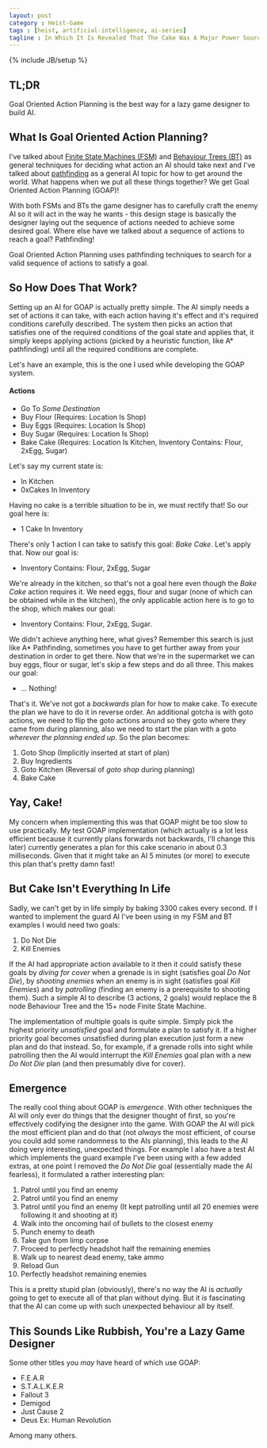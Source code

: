 ```yaml
---
layout: post
category : Heist-Game
tags : [heist, artificial-intelligence, ai-series]
tagline : In Which It Is Revealed That The Cake Was A Major Power Source For Aperture Science
---
```

{% include JB/setup %}


## TL;DR

Goal Oriented Action Planning is the best way for a lazy game designer to build AI.

## What Is Goal Oriented Action Planning?

I've talked about [Finite State Machines (FSM)][1] and [Behaviour Trees (BT)](/heist/2013/05/22/Trees-Are-Well-Behaved/) as general techniques for deciding what action an AI should take next and I've talked about [pathfinding](/heist/2013/04/10/Pathfinding/) as a general AI topic for how to get around the world. What happens when we put all these things together? We get Goal Oriented Action Planning (GOAP)!

With both FSMs and BTs the game designer has to carefully craft the enemy AI so it will act in the way he wants - this design stage is basically the designer laying out the sequence of actions needed to achieve some desired goal. Where else have we talked about a sequence of actions to reach a goal? Pathfinding!

Goal Oriented Action Planning uses pathfinding techniques to search for a valid sequence of actions to satisfy a goal.

## So How Does That Work?

Setting up an AI for GOAP is actually pretty simple. The AI simply needs a set of actions it can take, with each action having it's effect and it's required conditions carefully described. The system then picks an action that satisfies one of the required conditions of the goal state and applies that, it simply keeps applying actions (picked by a heuristic function, like A\* pathfinding) until all the required conditions are complete.

Let's have an example, this is the one I used while developing the GOAP system.

#### Actions
- Go To _Some Destination_
- Buy Flour (Requires: Location Is Shop)
- Buy Eggs (Requires: Location Is Shop)
- Buy Sugar (Requires: Location Is Shop)
- Bake Cake (Requires: Location Is Kitchen, Inventory Contains: Flour, 2xEgg, Sugar)

Let's say my current state is:
- In Kitchen
- 0xCakes In Inventory

Having no cake is a terrible situation to be in, we must rectify that! So our goal here is:

- 1 Cake In Inventory

There's only 1 action I can take to satisfy this goal: _Bake Cake_. Let's apply that. Now our goal is:

- Inventory Contains: Flour, 2xEgg, Sugar

We're already in the kitchen, so that's not a goal here even though the _Bake Cake_ action requires it. We need eggs, flour and sugar (none of which can be obtained while in the kitchen), the only applicable action here is to go to the shop, which makes our goal:

- Inventory Contains: Flour, 2xEgg, Sugar.

We didn't achieve anything here, what gives? Remember this search is just like A\* Pathfinding, sometimes you have to get further away from your destination in order to get there. Now that we're in the supermarket we can buy eggs, flour or sugar, let's skip a few steps and do all three. This makes our goal:

- ... Nothing!

That's it. We've not got a _backwards_ plan for how to make cake. To execute the plan we have to do it in reverse order. An additional gotcha is with goto actions, we need to flip the goto actions around so they goto where they came from during planning, also we need to start the plan with a goto _wherever the planning ended up_. So the plan becomes:

1. Goto Shop (Implicitly inserted at start of plan)
2. Buy Ingredients
3. Goto Kitchen (Reversal of _goto shop_ during planning)
4. Bake Cake

## Yay, Cake!

My concern when implementing this was that GOAP might be too slow to use practically. My test GOAP implementation (which actually is a lot less efficient because it currently plans forwards not backwards, I'll change this later) currently generates a plan for this cake scenario in about 0.3 milliseconds. Given that it might take an AI 5 minutes (or more) to execute this plan that's pretty damn fast!

## But Cake Isn't Everything In Life

Sadly, we can't get by in life simply by baking 3300 cakes every second. If I wanted to implement the guard AI I've been using in my FSM and BT examples I would need two goals:

1. Do Not Die
2. Kill Enemies

If the AI had appropriate action available to it then it could satisfy these goals by _diving for cover_ when a grenade is in sight (satisfies goal _Do Not Die_), by _shooting enemies_ when an enemy is in sight (satisfies goal _Kill Enemies_) and by _patrolling_ (finding an enemy is a prerequisite to shooting them). Such a simple AI to describe (3 actions, 2 goals) would replace the 8 node Behaviour Tree and the 15+ node Finite State Machine.

The implementation of multiple goals is quite simple. Simply pick the highest priority _unsatisfied_ goal and formulate a plan to satisfy it. If a higher priority goal becomes unsatisfied during plan execution just form a new plan and do that instead. So, for example, if a grenade rolls into sight while patrolling then the AI would interrupt the _Kill Enemies_ goal plan with a new _Do Not Die_ plan (and then presumably dive for cover).

## Emergence

The really cool thing about GOAP is _emergence_. With other techniques the AI will only ever do things that the designer thought of first, so you're effectively codifying the designer into the game. With GOAP the AI will pick the most efficient plan and do that (not *always* the most efficient, of course you could add some randomness to the AIs planning), this leads to the AI doing very interesting, unexpected things. For example I also have a test AI which implements the guard example I've been using with a few added extras, at one point I removed the _Do Not Die_ goal (essentially made the AI fearless), it formulated a rather interesting plan:

1. Patrol until you find an enemy
2. Patrol until you find an enemy
3. Patrol until you find an enemy (It kept patrolling until all 20 enemies were following it and shooting at it)
4. Walk into the oncoming hail of bullets to the closest enemy
5. Punch enemy to death
6. Take gun from limp corpse
7. Proceed to perfectly headshot half the remaining enemies
8. Walk up to nearest dead enemy, take ammo
9. Reload Gun
10. Perfectly headshot remaining enemies

This is a pretty stupid plan (obviously), there's no way the AI is *actually* going to get to execute all of that plan without dying. But it _is_ fascinating that the AI can come up with such unexpected behaviour all by itself.

## This Sounds Like Rubbish, You're a Lazy Game Designer

Some other titles you _may_ have heard of which use GOAP:

- F.E.A.R
- S.T.A.L.K.E.R
- Fallout 3
- Demigod
- Just Cause 2
- Deus Ex: Human Revolution

Among many others.

[1]: /heist/2013/04/16/Finite-State-Machines-(Are-Boring)/